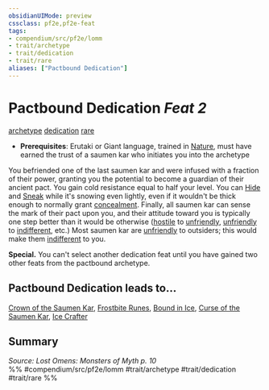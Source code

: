 ```yaml
---
obsidianUIMode: preview
cssclass: pf2e,pf2e-feat
tags:
- compendium/src/pf2e/lomm
- trait/archetype
- trait/dedication
- trait/rare
aliases: ["Pactbound Dedication"]
---
```

# Pactbound Dedication  *Feat 2*  
[archetype](archetype.md "Archetype Feat Trait")  [dedication](dedication.md "Dedication Feat Trait")  [rare](rare.md "Rare Rarity Trait")  

- **Prerequisites**: Erutaki or Giant language, trained in [Nature](skills.md#Nature), must have earned the trust of a saumen kar who initiates you into the archetype

You befriended one of the last saumen kar and were infused with a fraction of their power, granting you the potential to become a guardian of their ancient pact. You gain cold resistance equal to half your level. You can [Hide](Reference/Rules/Actions/hide.md) and [Sneak](sneak.md) while it's snowing even lightly, even if it wouldn't be thick enough to normally grant [concealment](conditions.md#Concealed). Finally, all saumen kar can sense the mark of their pact upon you, and their attitude toward you is typically one step better than it would be otherwise ([hostile](conditions.md#Hostile) to [unfriendly](conditions.md#Unfriendly), [unfriendly](conditions.md#Unfriendly) to [indifferent](conditions.md#Indifferent), etc.) Most saumen kar are [unfriendly](conditions.md#Unfriendly) to outsiders; this would make them [indifferent](conditions.md#Indifferent) to you.

**Special.** You can't select another dedication feat until you have gained two other feats from the pactbound archetype.

## Pactbound Dedication leads to...

[Crown of the Saumen Kar](crown-of-the-saumen-kar-lomm.md), [Frostbite Runes](frostbite-runes-lomm.md), [Bound in Ice](bound-in-ice-lomm.md), [Curse of the Saumen Kar](curse-of-the-saumen-kar-lomm.md), [Ice Crafter](ice-crafter-lomm.md)

## Summary

*Source: Lost Omens: Monsters of Myth p. 10*  
%% #compendium/src/pf2e/lomm #trait/archetype #trait/dedication #trait/rare %%